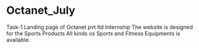 # Octanet_July
Task-1 Landing page of Octanet pvt ltd Internship
The website is designed for the Sports Products
All kinds os Sports and Fitness Equipments is available.
